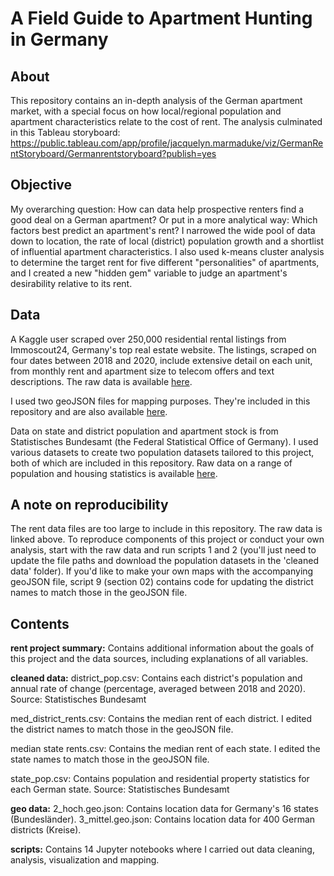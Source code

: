 # A Field Guide to Apartment Hunting in Germany

## About
This repository contains an in-depth analysis of the German apartment market, with a special focus on how local/regional population and apartment characteristics relate to the cost of rent. The analysis culminated in this Tableau storyboard: https://public.tableau.com/app/profile/jacquelyn.marmaduke/viz/GermanRentStoryboard/Germanrentstoryboard?publish=yes

## Objective
My overarching question: How can data help prospective renters find a good deal on a German apartment? Or put in a more analytical way: Which factors best predict an apartment's rent? I narrowed the wide pool of data down to location, the rate of local (district) population growth and a shortlist of influential apartment characteristics. I also used k-means cluster analysis to determine the target rent for five different "personalities" of apartments, and I created a new "hidden gem" variable to judge an apartment's desirability relative to its rent.

## Data
A Kaggle user scraped over 250,000 residential rental listings from Immoscout24, Germany's top real estate website. The listings, scraped on four dates between 2018 and 2020, include extensive detail on each unit, from monthly rent and apartment size to telecom offers and text descriptions. The raw data is available [here](https://www.kaggle.com/datasets/corrieaar/apartment-rental-offers-in-germany).

I used two geoJSON files for mapping purposes. They're included in this repository and are also available [here](https://github.com/isellsoap/deutschlandGeoJSON/tree/main/4_kreise).

Data on state and district population and apartment stock is from Statistisches Bundesamt (the Federal Statistical Office of Germany). I used various datasets to create two population datasets tailored to this project, both of which are included in this repository. Raw data on a range of population and housing statistics is available [here](https://www-genesis.destatis.de/genesis/online?operation=themes&code=1#abreadcrumb).

## A note on reproducibility
The rent data files are too large to include in this repository. The raw data is linked above. To reproduce components of this project or conduct your own analysis, start with the raw data and run scripts 1 and 2 (you'll just need to update the file paths and download the population datasets in the 'cleaned data' folder). If you'd like to make your own maps with the accompanying geoJSON file, script 9 (section 02) contains code for updating the district names to match those in the geoJSON file.

## Contents
**rent project summary:** Contains additional information about the goals of this project and the data sources, including explanations of all variables.

**cleaned data:**
district_pop.csv: Contains each district's population and annual rate of change (percentage, averaged between 2018 and 2020). Source: Statistisches Bundesamt

med_district_rents.csv: Contains the median rent of each district. I edited the district names to match those in the geoJSON file.

median state rents.csv: Contains the median rent of each state. I edited the state names to match those in the geoJSON file.

state_pop.csv: Contains population and residential property statistics for each German state. Source: Statistisches Bundesamt

**geo data:**
2_hoch.geo.json: Contains location data for Germany's 16 states (Bundesländer). 
3_mittel.geo.json: Contains location data for 400 German districts (Kreise).

**scripts:** Contains 14 Jupyter notebooks where I carried out data cleaning, analysis, visualization and mapping. 
